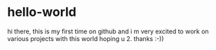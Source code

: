 # hello-world
hi there,
this is my first time on github 
and i m  very excited to work on various projects with this world hoping u 2.
thanks :-))
